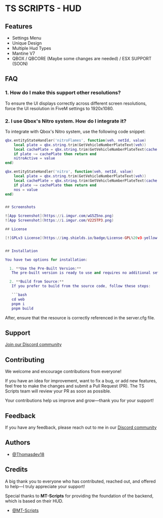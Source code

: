 
# TS SCRIPTS - HUD

## Features

- Settings Menu
- Unique Design
- Multiple Hud Types
- Mantine V7
- QBOX / QBCORE (Maybe some changes are needed) / ESX SUPPORT (SOON)

## FAQ

### 1. How do I make this support other resolutions?
To ensure the UI displays correctly across different screen resolutions, force the UI resolution in FiveM settings to 1920x1080.

### 2. I use Qbox's Nitro system. How do I integrate it?
To integrate with Qbox's Nitro system, use the following code snippet:

```lua
qbx.entityStateHandler('nitroFlames', function(veh, netId, value)
    local plate = qbx.string.trim(GetVehicleNumberPlateText(veh))
    local cachePlate = qbx.string.trim(GetVehicleNumberPlateText(cache.vehicle))
    if plate ~= cachePlate then return end
    nitroActive = value
end)

qbx.entityStateHandler('nitro', function(veh, netId, value)
    local plate = qbx.string.trim(GetVehicleNumberPlateText(veh))
    local cachePlate = qbx.string.trim(GetVehicleNumberPlateText(cache.vehicle))
    if plate ~= cachePlate then return end
    nos = value
end)


## Screenshots

![App Screenshot](https://i.imgur.com/wG5Z5no.png)
![App Screenshot](https://i.imgur.com/V225TP3.png)

## License

[![GPLv3 License](https://img.shields.io/badge/License-GPL%20v3-yellow.svg)](https://www.gnu.org/licenses/gpl-3.0.html)


## Installation

You have two options for installation:

  1. **Use the Pre-Built Version:**  
   The pre-built version is ready to use and requires no additional setup—just plug and play!

  2. **Build from Source:**  
   If you prefer to build from the source code, follow these steps:

   ```bash
   cd web
   pnpm i
   pnpm build
   ```
After, ensure that the resource is correctly referenced in the server.cfg file.
## Support

[Join our Discord community](https://discord.gg/UBnX997H6A)


## Contributing

We welcome and encourage contributions from everyone!

If you have an idea for improvement, want to fix a bug, or add new features, feel free to make the changes and submit a Pull Request (PR). The TS Scripts team will review your PR as soon as possible.

Your contributions help us improve and grow—thank you for your support!
## Feedback

If you have any feedback, please reach out to me in our [Discord community](https://discord.gg/UBnX997H6A)


## Authors

- [@Thomasdev18](https://github.com/Thomasdev18)


## Credits
A big thank you to everyone who has contributed, reached out, and offered to help—I truly appreciate your support!

Special thanks to **MT-Scripts** for providing the foundation of the backend, which is based on their HUD.

- [@MT-Scripts](https://github.com/MT-Scripts)

